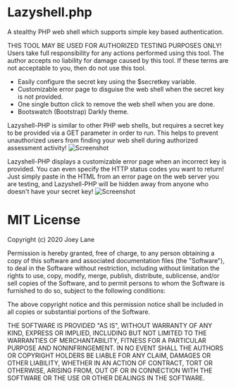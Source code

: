 # Lazyshell.php
A stealthy PHP web shell which supports simple key based authentication.

THIS TOOL MAY BE USED FOR AUTHORIZED TESTING PURPOSES ONLY! Users take full responsibility for any actions performed using this tool. The author accepts no liability for damage caused by this tool. If these terms are not acceptable to you, then do not use this tool.

* Easily configure the secret key using the $secretkey variable.
* Customizable error page to disguise the web shell when the secret key is not provided.
* One single button click to remove the web shell when you are done.
* Bootswatch (Bootstrap) Darkly theme.

Lazyshell-PHP is similar to other PHP web shells, but requires a secret key to be provided via a GET parameter in order to run. This helps to prevent unauthorized users from finding your web shell during authorized assessment activity!
![Screenshot](https://raw.githubusercontent.com/joeylane/Lazyshell.php/master/screenshot.png)

Lazyshell-PHP displays a customizable error page when an incorrect key is provided. You can even specify the HTTP status codes you want to return! Just simply paste in the HTML from an error page on the web server you are testing, and Lazyshell-PHP will be hidden away from anyone who doesn't have your secret key!
![Screenshot](https://raw.githubusercontent.com/joeylane/Lazyshell.php/master/screenshot-errorpage.png)

# MIT License

Copyright (c) 2020 Joey Lane

Permission is hereby granted, free of charge, to any person obtaining a copy
of this software and associated documentation files (the "Software"), to deal
in the Software without restriction, including without limitation the rights
to use, copy, modify, merge, publish, distribute, sublicense, and/or sell
copies of the Software, and to permit persons to whom the Software is
furnished to do so, subject to the following conditions:

The above copyright notice and this permission notice shall be included in all
copies or substantial portions of the Software.

THE SOFTWARE IS PROVIDED "AS IS", WITHOUT WARRANTY OF ANY KIND, EXPRESS OR
IMPLIED, INCLUDING BUT NOT LIMITED TO THE WARRANTIES OF MERCHANTABILITY,
FITNESS FOR A PARTICULAR PURPOSE AND NONINFRINGEMENT. IN NO EVENT SHALL THE
AUTHORS OR COPYRIGHT HOLDERS BE LIABLE FOR ANY CLAIM, DAMAGES OR OTHER
LIABILITY, WHETHER IN AN ACTION OF CONTRACT, TORT OR OTHERWISE, ARISING FROM,
OUT OF OR IN CONNECTION WITH THE SOFTWARE OR THE USE OR OTHER DEALINGS IN THE
SOFTWARE.
